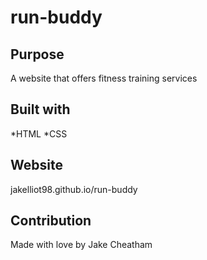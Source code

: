 # run-buddy

## Purpose
A website that offers fitness training services

## Built with
*HTML
*CSS

## Website
jakelliot98.github.io/run-buddy

## Contribution
Made with love by Jake Cheatham
